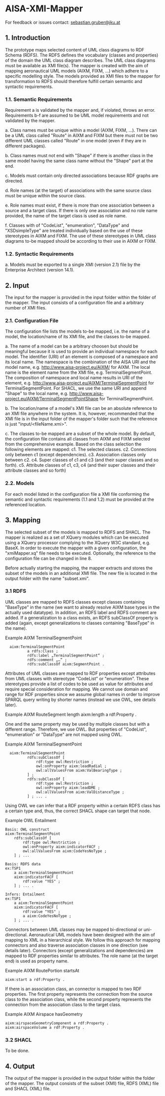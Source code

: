 # AISA-XMI-Mapper

For feedback or issues contact: sebastian.gruber@jku.at 

## 1. Introduction

The prototype maps selected content of UML class diagrams to RDF Schema (RDFS). The RDFS defines the vocabulary (classes and properties) of the domain the UML  class diagram describes. The UML class diagrams must be available as XMI file(s). The mapper is created with the aim of mapping aeronautical UML models (AIXM, FIXM, ...) which adhere to a specific modelling style. The models provided as XMI files to the mapper for transformation to RDFS should therefore fulfill certain semantic and syntactic requirements.

### 1.1. Semantic Requirements

Requirement a is validated by the mapper and, if violated, throws an error. Requirements b-f are assumed to be UML model requirements and not validated by the mapper.

a. Class names must be unique within a model (AIXM, FIXM, ...). There can be a UML class called "Route" in AIXM and FIXM but there must not be two different UML classes called "Route" in one model (even if they are in different packages).
     
b. Class names must not end with "Shape" if there is another class in the same model having the same class name without the "Shape" part at the end. 

c. Models must contain only directed associations because RDF graphs are directed.     
      
d. Role names (at the target) of associations with the same source class must be unique within the source class. 
      
e. Role names must exist, if there is more than one association between a source and a target class. If there is only one association and no role name provided, the name of the target class is used as role name.
      
f. Classes with of "CodeList", "enumeration", "DataType" and "XSDsimpleType" are treated individually based on the use of these stereotypes in AIXM and FIXM. The use of these stereotypes in UML class diagrams to-be mapped should be according to their use in AIXM or FIXM.
      
### 1.2. Syntactic Requirements

a. Models must be exported to a single XMI (version 2.1) file by the Enterprise Architect (version 14.1).
      
## 2. Input

The input for the mapper is provided in the input folder within the folder of the mapper. The input consists of a configuration file and a arbitrary number of XMI files. 

### 2.1. Configuration File

The configuration file lists the models to-be mapped, i.e. the name of a model, the location/name of its XMI file, and the classes to-be mapped. 

a. The name of a model can be a arbitrary choosen but should be meaningful because it is used to provide an individual namespace for each model. 
The identifier (URI) of an element is composed of a namespace and its local name. The namespace is the combination of the AISA URI and the model name, e.g. http://www.aisa-project.eu/AIXM/ for AIXM. The local name is the element name from the XMI file, e.g. TerminalSegmentPoint. The composition of namespace and local name results in URI of the element, e.g. http://www.aisa-project.eu/AIXM/TerminalSegmentPoint for TerminalSegmentPoint.
For SHACL, we use the same URI and append "Shape" to the local name, e.g. http://www.aisa-project.eu/AIXM/TerminalSegmentPointShape for TerminalSegmentPoint.

  
b. The location/name of a model's XMI file can be an absolute reference to an XMI file anywhere in the system. It is, however, recommended that the XMI file is in the input folder of the mapper's folder such that the reference is just "input/<fileName.xmi>".
  
c. The classes to-be mapped are a subset of the whole model. By default, the configuration file contains all classes from AIXM and FIXM selected from the comprehensive example. Based on the class selection the following elements are mapped: 
c1. The selected classes.
c2. Connections only between c1 (except dependencies).
c3. Association classes only between c2.
c4. Super classes of c1 and c3 (and their super classes and so forth).
c5. Attribute classes of c1, c3, c4 (and their super classes and their attribute classes and so forth)

### 2.2. Models

For each model listed in the configuration file a XMI file conforming the semantic and syntactic requirements (1.1 and 1.2) must be provided at the referenced location.

## 3. Mapping

The selected subset of the models is mapped to RDFS and SHACL. The mapper is realized as a set of XQuery modules which can be executed using a XQuery processor complying to the XQuery W3C standard, e.g. BaseX. In order to execute the mapper with a given configuration, the "xmiMapper.xq" file needs to be executed. Optionally, the reference to the configuration file can be changed in line 8.

Before actually starting the mapping, the mapper extracts and stores the subset of the models in an additional XMI file. The new file is located in the output folder with the name "subset.xmi".

### 3.1 RDFS

UML classes are mapped to RDFS classes except classes containing "BaseType" in the name (we want to already resolve AIXM base types in the actually used datatype). In addition, an RDFS label and RDFS comment are added. If a generalization to a class exists, an RDFS subClassOf property is added (again, except generalizations to classes containing "BaseType" in the name).
               
Example AIXM TerminalSegmentPoint
          
	  aixm:TerminalSegmentPoint 
	          a rdfs:Class ;
	          rdfs:label „TerminalSegmentPoint“ ;
	          rdfs:comment „…“ ;
	          rdfs:subClassOf aixm:SegmentPoint .
          
Attributes of UML classes are mapped to RDF properties except attributes from UML classes with stereotype "CodeList" or "enumeration". These stereotypes provide a list of codes to be used as value for attributes and require special consideration for mapping. We cannot use domain and range for RDF properties since we assume global names in order to improve SPARQL query writing by shorter names (instead we use OWL, see details later). 

Example AIXM RouteSegment length
          aixm:length a rdf:Property .

One and the same property may be used by multiple classes but with a different range. Therefore, we use OWL. But properties of "CodeList", "enumeration" or "DataType" are not mapped using OWL.

Example AIXM TerminalSegmentPoint
          
	  aixm:TerminalSegmentPoint
	          rdfs:subClassOf [
		          rdf:type owl:Restriction ;
		          owl:onProperty aixm:leadRadial ;
		          owl:allValuesFrom aixm:ValBearingType ;
	          ] ;
	          rdfs:subClassOf [
		          rdf:type owl:Restriction ;
		          owl:onProperty aixm:leadDME ;
		          owl:allValuesFrom aixm:ValDistanceType ;
	          ] ; ... .
	  
Using OWL we can infer that a RDF property within a certain RDFS class has a certain type and, thus, the correct SHACL shape can target that node.

Example OWL Entailment
	
	Basis: OWL construct
	aixm:TerminalSegmentPoint
		rdfs:subClassOf [
			rdf:type owl:Restriction ;
			owl:onProperty aixm:indicatorFACF ;
			owl:allValuesFrom aixm:CodeYesNoType ;
		] ; ...
		
	Basis: RDFS data
	ex:TSP1
		a aixm:TerminalSegmentPoint
		aixm:indicatorFACF [
			rdf:value "YES" ;
		] ; ...	.
		
	Infers: Entailment
	ex:TSP1
		a aixm:TerminalSegmentPoint
		aixm:indicatorFACF [
			rdf:value "YES" ;
			a aixm:CodeYesNoType ;
		] ; ...	.
			
Connectors between UML classes may be mapped bi-directional or uni-directional. Aeronautical UML models have been designed with the aim of mapping to XML in a hierarchical style. We follow this approach for mapping connectors and also traverse association classes in one direction (see details later). 
Connectors (except generalizations and dependencies) are mapped to RDF properties similar to attributes. The role name (at the target end) is used as property name. 

Example AIXM RoutePortion startsAt
	
	aixm:start a rdf:Property .
		
If there is an association class, an connector is mapped to two RDF properties. The first property represents the connection from the source class to the association class, while the second property represents the connection from the association class to the target class.

Example AIXM Airspace hasGeometry
	
	aixm:airspaceGeometryComponent a rdf:Property .
	aixm:airspaceVolume a rdf:Property .

### 3.2 SHACL

To be done.

## 4. Output

The output of the mapper is provided in the output folder within the folder of the mapper. The output consists of the subset (XMI) file, RDFS (XML) file and SHACL (XML) file. 

